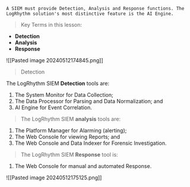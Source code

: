 
```
A SIEM must provide Detection, Analysis and Response functions. The LogRhythm solution's most distinctive feature is the AI Engine.
```


> Key Terms in this lesson:
- **Detection**
- **Analysis**
- **Response**

![[Pasted image 20240512174845.png]]


>Detection

The LogRhythm SIEM **Detection** tools are:

1. The System Monitor for Data Collection;
2. The Data Processor for Parsing and Data Normalization; and
3. AI Engine for Event Correlation.


>The LogRhythm SIEM **analysis** tools are:

1. The Platform Manager for Alarming (alerting);
2. The Web Console for viewing Reports; and
3. The Web Console and Data Indexer for Forensic Investigation.


>The LogRhythm SIEM **Response** tool is:

1. The Web Console for manual and automated Response.



![[Pasted image 20240512175125.png]]



